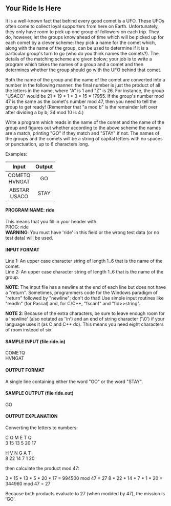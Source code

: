 ## Your Ride Is Here

It is a well-known fact that behind every good comet is a UFO. These UFOs often come to collect loyal supporters from here on Earth. Unfortunately, they only have room to pick up one group of followers on each trip. They do, however, let the groups know ahead of time which will be picked up for each comet by a clever scheme: they pick a name for the comet which, along with the name of the group, can be used to determine if it is a particular group's turn to go (who do you think names the comets?). The details of the matching scheme are given below; your job is to write a program which takes the names of a group and a comet and then determines whether the group should go with the UFO behind that comet.

Both the name of the group and the name of the comet are converted into a number in the following manner: the final number is just the product of all the letters in the name, where "A" is 1 and "Z" is 26. For instance, the group "USACO" would be 21 * 19 * 1 * 3 * 15 = 17955. If the group's number mod 47 is the same as the comet's number mod 47, then you need to tell the group to get ready! (Remember that "a mod b" is the remainder left over after dividing a by b; 34 mod 10 is 4.)

Write a program which reads in the name of the comet and the name of the group and figures out whether according to the above scheme the names are a match, printing "GO" if they match and "STAY" if not. The names of the groups and the comets will be a string of capital letters with no spaces or punctuation, up to 6 characters long.

Examples:

| Input          | Output |
|:--------------:|:------:|
|COMETQ<br>HVNGAT|   GO   |
|ABSTAR<br>USACO |  STAY  |

#### PROGRAM NAME: ride

This means that you fill in your header with:<br>
PROG: ride  
**WARNING**: You must have 'ride' in this field or the wrong test data (or no test data) will be used.

#### INPUT FORMAT

Line 1:	An upper case character string of length 1..6 that is the name of the comet.<br>
Line 2:	An upper case character string of length 1..6 that is the name of the group.

**NOTE**: The input file has a newline at the end of each line but does not have a "return". Sometimes, programmers code for the Windows paradigm of "return" followed by "newline"; don't do that! Use simple input routines like "readln" (for Pascal) and, for C/C++, "fscanf" and "fid>>string".

**NOTE 2**: Because of the extra characters, be sure to leave enough room for a 'newline' (also notated as '\n') and an end of string character ('\0') if your language uses it (as C and C++ do). This means you need eight characters of room instead of six.

#### SAMPLE INPUT (file ride.in)

COMETQ<br>
HVNGAT

#### OUTPUT FORMAT

A single line containing either the word "GO" or the word "STAY".

#### SAMPLE OUTPUT (file ride.out)

GO

#### OUTPUT EXPLANATION

Converting the letters to numbers:

C	O	M	E	T	Q	
3	15	13	5	20	17	

H	V	N	G	A	T	
8	22	14	7	1	20	

then calculate the product mod 47:

3 * 15 * 13 * 5 * 20 * 17 = 994500 mod 47 = 27
8 * 22 * 14 * 7 *  1 * 20 = 344960 mod 47 = 27

Because both products evaluate to 27 (when modded by 47), the mission is 'GO'. 
